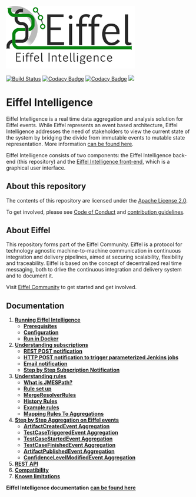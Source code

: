 <!---
   Copyright 2017-2018 Ericsson AB.
   For a full list of individual contributors, please see the commit history.

   Licensed under the Apache License, Version 2.0 (the "License");
   you may not use this file except in compliance with the License.
   You may obtain a copy of the License at

       http://www.apache.org/licenses/LICENSE-2.0

   Unless required by applicable law or agreed to in writing, software
   distributed under the License is distributed on an "AS IS" BASIS,
   WITHOUT WARRANTIES OR CONDITIONS OF ANY KIND, either express or implied.
   See the License for the specific language governing permissions and
   limitations under the License.
--->

<img src="./images/eiffel-intelligence-logo.png" alt="Eiffel Intelligence" width="350"/>

[![Build Status](https://travis-ci.org/eiffel-community/eiffel-intelligence.svg?branch=master)](https://travis-ci.org/eiffel-community/eiffel-intelligence)
[![Codacy Badge](https://api.codacy.com/project/badge/Grade/8600a861b2aa4770901d12a45ace3535)](https://www.codacy.com/app/eiffel-intelligence-maintainers/eiffel-intelligence?utm_source=github.com&amp;utm_medium=referral&amp;utm_content=eiffel-community/eiffel-intelligence&amp;utm_campaign=Badge_Grade)
[![Codacy Badge](https://api.codacy.com/project/badge/Coverage/8600a861b2aa4770901d12a45ace3535)](https://www.codacy.com/app/eiffel-intelligence-maintainers/eiffel-intelligence?utm_source=github.com&utm_medium=referral&utm_content=eiffel-community/eiffel-intelligence&utm_campaign=Badge_Coverage)
[![](https://jitpack.io/v/eiffel-community/eiffel-intelligence.svg)](https://jitpack.io/#eiffel-community/eiffel-intelligence)

# Eiffel Intelligence
Eiffel Intelligence is a real time data aggregation and analysis solution
for Eiffel events. While Eiffel represents an event based architecture,
Eiffel Intelligence addresses the need of stakeholders to view the current
state of the system by bridging the divide from immutable events to mutable
state representation. More information [can be found here](https://github.com/eiffel-community/eiffel-intelligence/blob/master/wiki/markdown/index.md).

Eiffel Intelligence consists of two components: the Eiffel Intelligence
back-end (this repository) and the [Eiffel Intelligence front-end](https://github.com/eiffel-community/eiffel-intelligence-frontend),
which is a graphical user interface.

## About this repository
The contents of this repository are licensed under the [Apache License 2.0](./LICENSE).

To get involved, please see [Code of Conduct](./CODE_OF_CONDUCT.md) and [contribution guidelines](./CONTRIBUTING.md).

## About Eiffel
This repository forms part of the Eiffel Community. Eiffel is a protocol for technology agnostic machine-to-machine communication in continuous integration and delivery pipelines, aimed at securing scalability, flexibility and traceability. Eiffel is based on the concept of decentralized real time messaging, both to drive the continuous integration and delivery system and to document it.

Visit [Eiffel Community](https://eiffel-community.github.io) to get started and get involved.

## Documentation

1. [**Running Eiffel Intelligence**](wiki/markdown/running-eiffel-intelligence.md)
    - [**Prerequisites**](wiki/markdown/running-eiffel-intelligence.md#Prerequisites)
    - [**Configuration**](wiki/markdown/configuration.md)
    - [**Run in Docker**](wiki/markdown/docker.md)
2. [**Understanding subscriptions**](wiki/markdown/subscriptions.md)
    - [**REST POST notification**](wiki/markdown/subscription-with-REST-POST-notification.md)
    - [**HTTP POST notification to trigger parameterized Jenkins jobs**](wiki/markdown/triggering-jenkins-jobs.md)
    - [**Email notification**](wiki/markdown/subscription-with-email-notification.md)
    - [**Step by Step Subscription Notification**](wiki/markdown/step-by-step-subscription-notification.md)
3. [**Understanding rules**](wiki/markdown/rules.md)
    - [**What is JMESPath?**](wiki/markdown/rules.md#What-is-JMESPath?)
    - [**Rule set up**](wiki/markdown/rules.md#Rule-set-up)
    - [**MergeResolverRules**](wiki/markdown/merge-resolver-rules.md)
    - [**History Rules**](wiki/markdown/history-rules.md)
    - [**Example rules**](wiki/markdown/example-rules.md)
    - [**Mapping Rules To Aggregations**](wiki/markdown/mapping-rules-to-aggregations.md)
4. [**Step by Step Aggregation on Eiffel events**](wiki/markdown/step-by-step-aggregation.md)
    - [**ArtifactCreatedEvent Aggregation**](wiki/markdown/artifact-created-event-aggregation.md)
    - [**TestCaseTriggeredEvent Aggregation**](wiki/markdown/test-case-triggered-event-aggregation.md)
    - [**TestCaseStartedEvent Aggregation**](wiki/markdown/test-case-started-event-aggregation.md)
    - [**TestCaseFinishedEvent Aggregation**](wiki/markdown/test-case-finished-event-aggregation.md)
    - [**ArtifactPublishedEvent Aggregation**](wiki/markdown/artifact-published-event-aggregation.md)
    - [**ConfidenceLevelModifiedEvent Aggregation**](wiki/markdown/confidence-level-modified-event-aggregation.md)
5. [**REST API**](wiki/markdown/REST-API.md)
6. [**Compatibility**](wiki/markdown/compatibility.md)
7. [**Known limitations**](wiki/markdown/known-limitations.md)

**Eiffel Intelligence documentation** [**can be found here**](https://eiffel-community.github.io/eiffel-intelligence/)
